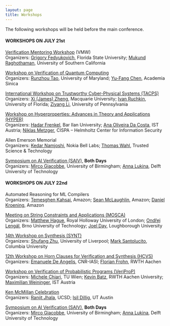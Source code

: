```yaml
---
layout: page
title: Workshops
---
```

The following workshops will be held before the main conference.

#### WORKSHOPS ON JULY 21st
[Verification Mentoring Workshop](https://conferences.i-cav.org/2025/mentoring/) (VMW) <br>
Organizers: [Grigory Fedyukovich](mailto:grigory@cs.fsu.edu), Florida State University; [Mukund Raghothaman](mailto:raghotha@usc.edu), University of Southern California <br>

[Workshop on Verification of Quantum Computing](https://verifiedqc.github.io/2025/cfp/) <br>
Organizers: [Runzhou Tao]( mailto:rztao@umd.edu), University of Maryland; [Yu-Fang Chen](mailto:yfc@iis.sinica.edu.tw), Academia Sinica <br>

[International Workshop on Trustworthy Cyber-Physical Systems (TACPS)](https://www.tacps.org/) <br>
Organizers: [Xi (James) Zheng](mailto:james.zheng@mq.edu.au), Macquarie University; [Ivan Ruchkin](mailto:iruchkin@ece.ufl.edu), University of Florida; [Ziyang Li](mailto:liby99@seas.upenn.edu), University of Pennsylvania <br>

[Workshop on Hyperproperties: Advances in Theory and Applications (HYPER)](https://hyperworkshop25.cispa.io/) <br>
Organizers: [Hadar Frenkel](mailto:hadar.frenkel@biu.ac.il), Bar Ilan University; [Ana Oliveira Da Costa](mailto:ana.costa@ist.ac.at), IST Austria; [Niklas Metzger](mailto:niklas.metzger@cispa.de), CISPA – Helmholtz Center for Information Security <br>

Allen Emerson Memorial <br>
Organizers: [Kedar Namjoshi](mailto:kedar.namjoshi@nokia-bell-labs.com), Nokia Bell Labs; [Thomas Wahl](mailto:thomas.wahl.gm@gmail.com), Trusted Science & Technology <br>

[Symposium on AI Verification (SAIV)](https://www.aiverification.org/2025/), **Both Days** <br>
Organizers: [Mirco Giacobbe](mailto:m.giacobbe@bham.ac.uk), University of Birmingham; [Anna Lukina](mailto:A.Lukina@tudelft.nl), Delft University of Technology

#### WORKSHOPS ON JULY 22nd
Automated Reasoning for ML Compilers <br>
Organizers: [Temesghen Kahsai](mailto:teme@amazon.com), Amazon; [Sean McLaughlin](mailto:seanmcl@amazon.com), Amazon; [Daniel Kroening](mailto:dkr@amazon.co.uk), Amazon <br>

[Meeting on String Constraints and Applications (MOSCA)](https://mosca2025.github.io/) <br>
Organizers: [Matthew Hague](mailto:matthew.hague@rhul.ac.uk), Royal Holloway University of London; [Ondřej Lengál](mailto:lengal@fit.vut.cz), Brno University of Technology; [Joel Day](mailto:J.Day@lboro.ac.uk), Loughborough University <br>

[14th Workshop on Synthesis (SYNT)](https://synt2025.github.io/) <br>
Organizers: [Shufang Zhu](mailto:shufang.zhu@liverpool.ac.uk), University of Liverpool; [Mark Santolucito](mailto:msantolu@barnard.edu), Columbia University <br>

[12th Workshop on Horn Clauses for Verification and Synthesis (HCVS)](https://www.sci.unich.it/hcvs25/) <br>
Organizers: [Emanuele De Angelis](mailto:emanuele.deangelis@iasi.cnr.it), CNR-IASI; [Florian Frohn](mailto:florian.frohn@informatik.rwth-aachen.de), RWTH Aachen <br>

[Workshop on Verification of Probabilistic Programs (VeriProP)](https://veriprop.github.io/2025/) <br>
Organizers: [Michele Chiari](mailto:michele.chiari@tuwien.ac.at), TU Wien; [Kevin Batz](mailto:kevin.batz@cs.rwth-aachen.de), RWTH Aachen University; [Maximilian Weininger](maximilian.weininger@ist.ac.at), IST Austria <br>

[Ken McMillan Celebration](https://kenfest25.github.io/.) <br>
Organizers: [Ranjit Jhala](mailto:rjhala@ucsd.edu), UCSD; [Isil Dillig](mailto:isil@cs.utexas.edu), UT Austin <br>

[Symposium on AI Verification (SAIV)](https://www.aiverification.org/2025/), **Both Days** <br>
Organizers: [Mirco Giacobbe](mailto:m.giacobbe@bham.ac.uk), University of Birmingham; [Anna Lukina](mailto:A.Lukina@tudelft.nl), Delft University of Technology